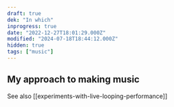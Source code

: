 ```yaml
---
draft: true
dek: "In which"
inprogress: true
date: "2022-12-27T18:01:29.000Z"
modified: "2024-07-18T18:44:12.000Z"
hidden: true
tags: ["music"]
---
```

## My approach to making music

See also [[experiments-with-live-looping-performance]]
